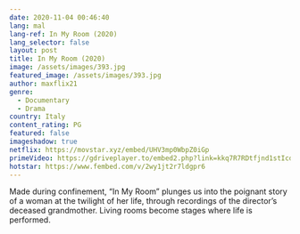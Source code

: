 ```yaml
---
date: 2020-11-04 00:46:40
lang: mal
lang-ref: In My Room (2020)
lang_selector: false
layout: post
title: In My Room (2020)
image: /assets/images/393.jpg
featured_image: /assets/images/393.jpg
author: maxflix21
genre:
  - Documentary
  - Drama
country: Italy
content_rating: PG
featured: false
imageshadow: true
netflix: https://movstar.xyz/embed/UHV3mp0WbpZ0iGp
primeVideo: https://gdriveplayer.to/embed2.php?link=kkq7R7RDtfjnd1stIcdQrgT3aF4OVLxvO5XotYs6OPT6BM5dNDjNuS6ew17y9YAic4pKk8XokjWabNVQ1wPtsNWQ6Cr6XTBiC7he4uCJTvBLogp60WdBpEyLo3muiOXkB8q7M4%252BN0okGNDogn155C2MG9UZGqkpzWLdeKeNtwZO4DZTnyf6fb%252BJa%252F79XTp7dk%253D
hotstar: https://www.fembed.com/v/2wy1jt2r7ldgpr6
---
```

Made during confinement, “In My Room” plunges us into the poignant story of a woman at the twilight of her life, through recordings of the director’s deceased grandmother. Living rooms become stages where life is performed.